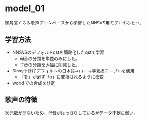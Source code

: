 # model_01

御丹宮くるみ歌声データベースから学習したNNSVS用モデルのひとつ。

## 学習方法

- NNSVSのデフォルトqstを簡略化したqstで学習
  - 母音の分類を単独のみにした。
  - 子音の分類を大幅に削減した。
- Sinsyのほぼデフォルトの日本語→ローマ字変換テーブルを使用
  - 「を」が必ず「o」に変換されるように改変
- world での合成を想定

## 歌声の特徴

次元数が少ないため、母音がはっきりしているがデータ不足に弱い。